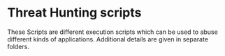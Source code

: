 # Threat Hunting scripts
 These Scripts are different execution scripts which can be used to abuse different kinds of applications. Additional details are given in separate folders.
